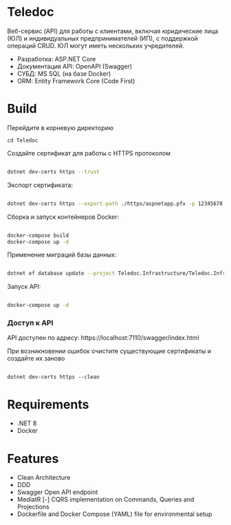 # Teledoc
Веб-сервис (API) для работы с клиентами, включая юридические лица (ЮЛ) и индивидуальных предпринимателей (ИП), с поддержкой операций CRUD. ЮЛ могут иметь нескольких учредителей.

- Разработка: ASP.NET Core
- Документация API: OpenAPI (Swagger)
- СУБД: MS SQL (на базе Docker)
- ORM: Entity Framework Core (Code First)


# Build 

Перейдите в корневую директорию 

```
cd Teledoc
```

Создайте сертификат для работы с HTTPS протоколом

```bash

dotnet dev-certs https --trust

```

Экспорт сертификата:

```bash

dotnet dev-certs https --export-path ./https/aspnetapp.pfx -p 12345678

```

Сборка и запуск контейнеров Docker:

```bash

docker-compose build
docker-compose up -d 

```

Применение миграций базы данных:

```bash 

dotnet ef database update --project Teledoc.Infrastructure/Teledoc.Infrastructure.csproj --startup-project Teledoc.API/Teledoc.API.csproj

```

Запуск API:

```bash

docker-compose up -d 

```

### Доступ к API

API доступен по адресу: https://localhost:7110/swagger/index.html


При возникновении ошибок очистите существующие сертификаты и создайте их заново

```

dotnet dev-certs https --clean

```

# Requirements

- .NET 8 
- Docker


# Features

- Clean Architecture 
- DDD
- Swagger Open API endpoint
- MediatR
[-] CQRS implementation on Commands, Queries and Projections
- Dockerfile and Docker Compose (YAML) file for environmental setup

